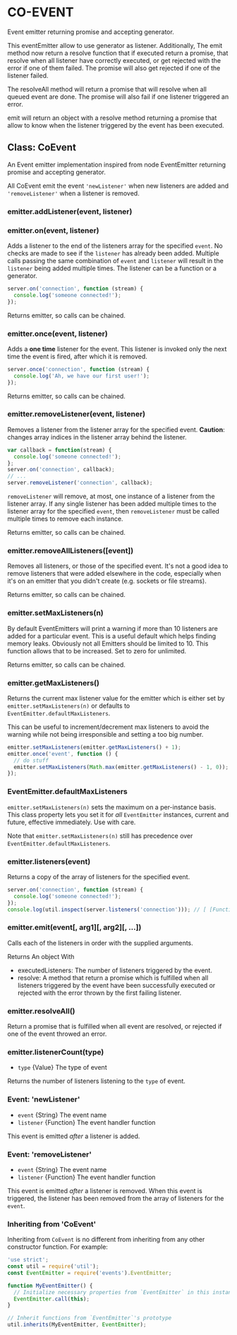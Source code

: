 # CO-EVENT
Event emitter returning promise and accepting generator.

This eventEmitter allow to use generator as listener.
Additionally, The emit method now return a resolve function that if executed return a promise, that resolve when all listener have correctly executed, or get rejected with the error if one of them failed.
The promise will also get rejected if one of the listener failed.

The resolveAll method will return a promise that will resolve when all queued event are done.
The promise will also fail if one listener triggered an error.

emit  will return an object with a resolve method returning a promise that allow to know when the listener triggered by the event has been executed.

## Class: CoEvent
An Event emitter implementation inspired from node EventEmitter returning promise and accepting generator.

All CoEvent emit the event `'newListener'` when new listeners are
added and `'removeListener'` when a listener is removed.

### emitter.addListener(event, listener)
### emitter.on(event, listener)

Adds a listener to the end of the listeners array for the specified `event`.
No checks are made to see if the `listener` has already been added. Multiple
calls passing the same combination of `event` and `listener` will result in the
`listener` being added multiple times.
The listener can be a function or a generator.

```js
server.on('connection', function (stream) {
  console.log('someone connected!');
});
```

Returns emitter, so calls can be chained.

### emitter.once(event, listener)

Adds a **one time** listener for the event. This listener is
invoked only the next time the event is fired, after which
it is removed.
```js
server.once('connection', function (stream) {
  console.log('Ah, we have our first user!');
});
```
Returns emitter, so calls can be chained.

### emitter.removeListener(event, listener)

Removes a listener from the listener array for the specified event.
**Caution**: changes array indices in the listener array behind the listener.

```js
var callback = function(stream) {
  console.log('someone connected!');
};
server.on('connection', callback);
// ...
server.removeListener('connection', callback);
```

`removeListener` will remove, at most, one instance of a listener from the
listener array. If any single listener has been added multiple times to the
listener array for the specified `event`, then `removeListener` must be called
multiple times to remove each instance.

Returns emitter, so calls can be chained.

### emitter.removeAllListeners([event])

Removes all listeners, or those of the specified event. It's not a good idea to
remove listeners that were added elsewhere in the code, especially when it's on
an emitter that you didn't create (e.g. sockets or file streams).

Returns emitter, so calls can be chained.

### emitter.setMaxListeners(n)

By default EventEmitters will print a warning if more than 10 listeners are
added for a particular event. This is a useful default which helps finding
memory leaks. Obviously not all Emitters should be limited to 10. This function
allows that to be increased. Set to zero for unlimited.

Returns emitter, so calls can be chained.

### emitter.getMaxListeners()

Returns the current max listener value for the emitter which is either set by
`emitter.setMaxListeners(n)` or defaults to `EventEmitter.defaultMaxListeners`.

This can be useful to increment/decrement max listeners to avoid the warning
while not being irresponsible and setting a too big number.
```js
emitter.setMaxListeners(emitter.getMaxListeners() + 1);
emitter.once('event', function () {
  // do stuff
  emitter.setMaxListeners(Math.max(emitter.getMaxListeners() - 1, 0));
});
```
### EventEmitter.defaultMaxListeners

`emitter.setMaxListeners(n)` sets the maximum on a per-instance basis.
This class property lets you set it for *all* `EventEmitter` instances,
current and future, effective immediately. Use with care.

Note that `emitter.setMaxListeners(n)` still has precedence over
`EventEmitter.defaultMaxListeners`.


### emitter.listeners(event)

Returns a copy of the array of listeners for the specified event.
```js
server.on('connection', function (stream) {
  console.log('someone connected!');
});
console.log(util.inspect(server.listeners('connection'))); // [ [Function] ]
```

### emitter.emit(event[, arg1][, arg2][, ...])

Calls each of the listeners in order with the supplied arguments.

Returns An object With
- executedListeners: The number of listeners triggered by the event.
- resolve: A method that return a promise which is fulfilled when all listeners triggered by the event have been successfully executed or rejected with the error thrown by the first failing listener.

### emitter.resolveAll()
Return a promise that is fulfilled when all event are resolved, or rejected if one of the event throwed an error.

### emitter.listenerCount(type)

* `type` {Value} The type of event

Returns the number of listeners listening to the `type` of event.

### Event: 'newListener'

* `event` {String} The event name
* `listener` {Function} The event handler function

This event is emitted *after* a listener is added.

### Event: 'removeListener'

* `event` {String} The event name
* `listener` {Function} The event handler function

This event is emitted *after* a listener is removed.  When this event is
triggered, the listener has been removed from the array of listeners for the
`event`.

### Inheriting from 'CoEvent'

Inheriting from `CoEvent` is no different from inheriting from any other
constructor function. For example:
```js
'use strict';
const util = require('util');
const EventEmitter = require('events').EventEmitter;

function MyEventEmitter() {
  // Initialize necessary properties from `EventEmitter` in this instance
  EventEmitter.call(this);
}

// Inherit functions from `EventEmitter`'s prototype
util.inherits(MyEventEmitter, EventEmitter);
```
